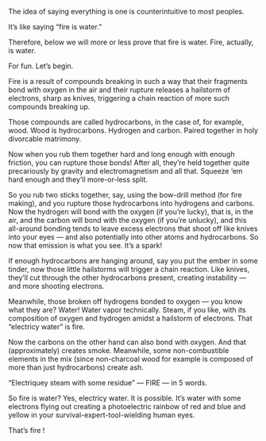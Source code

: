 


The idea of saying everything is one is counterintuitive to most peoples.

It’s like saying “fire is water.”

Therefore, below we will more or less prove that fire is water. Fire, actually, is water.

For fun. Let’s begin.

Fire is a result of compounds breaking in such a way that their fragments bond with oxygen in the air and their rupture releases a hailstorm of electrons, sharp as knives, triggering a chain reaction of more such compounds breaking up.

Those compounds are called hydrocarbons, in the case of, for example, wood. Wood is hydrocarbons. Hydrogen and carbon. Paired together in holy divorcable matrimony.

Now when you rub them together hard and long enough with enough friction, you can rupture those bonds! After all, they’re held together quite precariously by gravity and electromagnetism and all that. Squeeze ‘em hard enough and they’ll more-or-less split.

So you rub two sticks together, say, using the bow-drill method (for fire making), and you rupture those hydrocarbons into hydrogens and carbons. Now the hydrogen will bond with the oxygen (if you’re lucky), that is, in the air, and the carbon will bond with the oxygen (if you’re unlucky), and this all-around bonding tends to leave excess electrons that shoot off like knives into your eyes — and also potentially into other atoms and hydrocarbons. So now that emission is what you see. It’s a spark!

If enough hydrocarbons are hanging around, say you put the ember in some tinder, now those little hailstorms will trigger a chain reaction. Like knives, they’ll cut through the other hydrocarbons present, creating instability — and more shooting electrons. 

Meanwhile, those broken off hydrogens bonded to oxygen — you know what they are? Water! Water vapor technically. Steam, if you like, with its composition of oxygen and hydrogen amidst a hailstorm of electrons. That “electricy water” is fire. 

Now the carbons on the other hand can also bond with oxygen. And that (approximately) creates smoke. Meanwhile, some non-combustible elements in the mix (since non-charcoal wood for example is composed of more than just hydrocarbons) create ash. 

“Electriquey steam with some residue” — FIRE — in 5 words.

So fire is water? Yes, electricy water. It is possible. It’s water with some electrons flying out creating a photoelectric rainbow of red and blue and yellow in your survival-expert-tool-wielding human eyes.

That’s fire !
